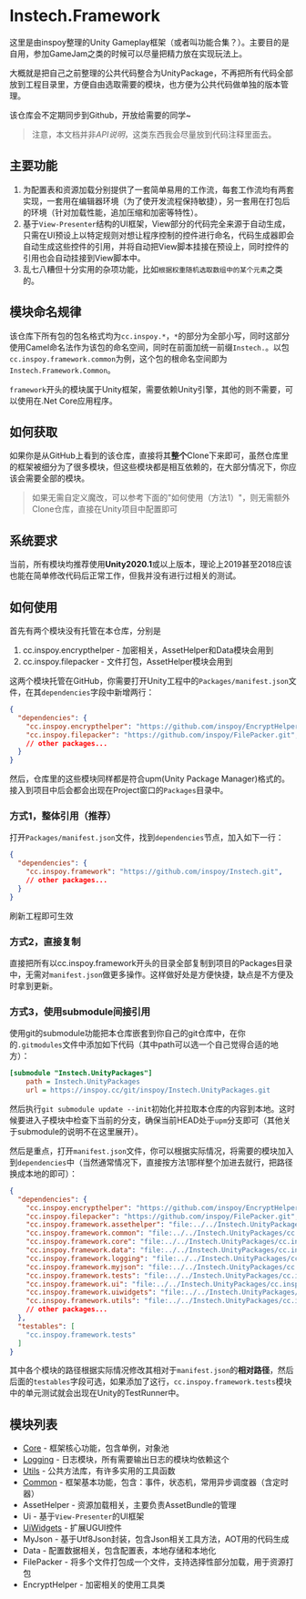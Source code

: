 # Instech.Framework

这里是由inspoy整理的Unity Gameplay框架（或者叫功能合集？）。主要目的是自用，参加GameJam之类的时候可以尽量把精力放在实现玩法上。

大概就是把自己之前整理的公共代码整合为UnityPackage，不再把所有代码全部放到工程目录里，方便自由选取需要的模块，也方便为公共代码做单独的版本管理。

该仓库会不定期同步到Github，开放给需要的同学~

> 注意，本文档并非*API说明*，这类东西我会尽量放到代码注释里面去。

## 主要功能

1. 为配置表和资源加载分别提供了一套简单易用的工作流，每套工作流均有两套实现，一套用在编辑器环境（为了使开发流程保持敏捷），另一套用在打包后的环境（针对加载性能，追加压缩和加密等特性）。
2. 基于`View-Presenter`结构的UI框架，View部分的代码完全来源于自动生成，只需在UI预设上以特定规则对想让程序控制的控件进行命名，代码生成器即会自动生成这些控件的引用，并将自动把View脚本挂接在预设上，同时控件的引用也会自动挂接到View脚本中。
3. 乱七八糟但十分实用的杂项功能，比如`根据权重随机选取数组中的某个元素`之类的。

## 模块命名规律

该仓库下所有包的包名格式均为`cc.inspoy.*`，`*`的部分为全部小写，同时这部分使用Camel命名法作为该包的命名空间，同时在前面加统一前缀`Instech.`。以包`cc.inspoy.framework.common`为例，这个包的根命名空间即为`Instech.Framework.Common`。

`framework`开头的模块属于Unity框架，需要依赖Unity引擎，其他的则不需要，可以使用在.Net Core应用程序。

## 如何获取

如果你是从GitHub上看到的该仓库，直接将其**整个**Clone下来即可，虽然仓库里的框架被细分为了很多模块，但这些模块都是相互依赖的，在大部分情况下，你应该会需要全部的模块。

> 如果无需自定义魔改，可以参考下面的"如何使用（方法1）"，则无需额外Clone仓库，直接在Unity项目中配置即可

## 系统要求

当前，所有模块均推荐使用**Unity2020.1**或以上版本，理论上2019甚至2018应该也能在简单修改代码后正常工作，但我并没有进行过相关的测试。

## 如何使用

首先有两个模块没有托管在本仓库，分别是

1. cc.inspoy.encrypthelper - 加密相关，AssetHelper和Data模块会用到
2. cc.inspoy.filepacker - 文件打包，AssetHelper模块会用到

这两个模块托管在GitHub，你需要打开Unity工程中的`Packages/manifest.json`文件，在其`dependencies`字段中新增两行：

```json
{
  "dependencies": {
    "cc.inspoy.encrypthelper": "https://github.com/inspoy/EncryptHelper.git",
    "cc.inspoy.filepacker": "https://github.com/inspoy/FilePacker.git",
    // other packages...
  }
}
```

然后，仓库里的这些模块同样都是符合upm(Unity Package Manager)格式的。接入到项目中后会都会出现在Project窗口的`Packages`目录中。

### 方式1，整体引用（推荐）

打开`Packages/manifest.json`文件，找到`dependencies`节点，加入如下一行：

```json
{
  "dependencies": {
    "cc.inspoy.framework": "https://github.com/inspoy/Instech.git",
    // other packages...
  }
}
```

刷新工程即可生效

### 方式2，直接复制

直接把所有以cc.inspoy.framework开头的目录全部复制到项目的Packages目录中，无需对`manifest.json`做更多操作。这样做好处是方便快捷，缺点是不方便及时拿到更新。

### 方式3，使用submodule间接引用

使用git的submodule功能把本仓库嵌套到你自己的git仓库中，在你的`.gitmodules`文件中添加如下代码（其中path可以选一个自己觉得合适的地方）：

```ini
[submodule "Instech.UnityPackages"]
    path = Instech.UnityPackages
    url = https://inspoy.cc/git/inspoy/Instech.UnityPackages.git
```

然后执行`git submodule update --init`初始化并拉取本仓库的内容到本地。这时候要进入子模块中检查下当前的分支，确保当前HEAD处于`upm`分支即可（其他关于submodule的说明不在这里展开）。

然后是重点，打开`manifest.json`文件，你可以根据实际情况，将需要的模块加入到`dependencies`中（当然通常情况下，直接按方法1那样整个加进去就行，把路径换成本地的即可）：

```json
{
  "dependencies": {
    "cc.inspoy.encrypthelper": "https://github.com/inspoy/EncryptHelper.git",
    "cc.inspoy.filepacker": "https://github.com/inspoy/FilePacker.git",
    "cc.inspoy.framework.assethelper": "file:../../Instech.UnityPackages/cc.inspoy.framework.assethelper",
    "cc.inspoy.framework.common": "file:../../Instech.UnityPackages/cc.inspoy.framework.common",
    "cc.inspoy.framework.core": "file:../../Instech.UnityPackages/cc.inspoy.framework.core",
    "cc.inspoy.framework.data": "file:../../Instech.UnityPackages/cc.inspoy.framework.data",
    "cc.inspoy.framework.logging": "file:../../Instech.UnityPackages/cc.inspoy.framework.logging",
    "cc.inspoy.framework.myjson": "file:../../Instech.UnityPackages/cc.inspoy.framework.myjson",
    "cc.inspoy.framework.tests": "file:../../Instech.UnityPackages/cc.inspoy.framework.tests",
    "cc.inspoy.framework.ui": "file:../../Instech.UnityPackages/cc.inspoy.framework.ui",
    "cc.inspoy.framework.uiwidgets": "file:../../Instech.UnityPackages/cc.inspoy.framework.uiwidgets",
    "cc.inspoy.framework.utils": "file:../../Instech.UnityPackages/cc.inspoy.framework.utils",
    // other packages...
  },
  "testables": [
    "cc.inspoy.framework.tests"
  ]
}
```

其中各个模块的路径根据实际情况修改其相对于`manifest.json`的**相对路径**，然后后面的`testables`字段可选，如果添加了这行，`cc.inspoy.framework.tests`模块中的单元测试就会出现在Unity的TestRunner中。

## 模块列表

* [Core](cc.inspoy.framework.core/README.md) - 框架核心功能，包含单例，对象池
* [Logging](cc.inspoy.framework.logging/README.md) - 日志模块，所有需要输出日志的模块均依赖这个
* [Utils](cc.inspoy.framework.utils/README.md) - 公共方法库，有许多实用的工具函数
* [Common](cc.inspoy.framework.common/README.md) - 框架基本功能，包含：事件，状态机，常用异步调度器（含定时器）
* AssetHelper - 资源加载相关，主要负责AssetBundle的管理
* Ui - 基于`View-Presenter`的UI框架
* [UiWidgets](cc.inspoy.framework.uiwidgets/README.md) - 扩展UGUI控件
* MyJson - 基于Utf8Json封装，包含Json相关工具方法，AOT用的代码生成
* Data - 配置数据相关，包含配置表，本地存储和本地化
* FilePacker - 将多个文件打包成一个文件，支持选择性部分加载，用于资源打包
* EncryptHelper - 加密相关的使用工具类
